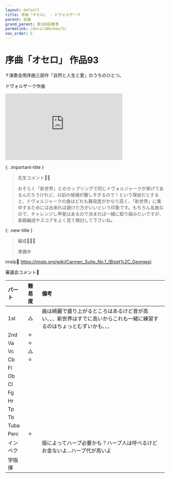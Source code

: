 ```yaml
---
layout: default
title: 序曲「オセロ」 - ドヴォルザーク
parent: 前曲
grand_parent: 第106回春季
permalink: /docs/106/mae/5/
nav_order: 5
---
```


# 序曲「オセロ」 作品93
↑演奏会用序曲三部作「自然と人生と愛」のうちのひとつ。

ドヴォルザーク作曲

<iframe width="370" height="210" src="https://www.youtube.com/embed/Hxmtt6RnVeo?si=iEY-M-L6tOUWyTdu" title="YouTube video player" frameborder="0" allow="accelerometer; autoplay; clipboard-write; encrypted-media; gyroscope; picture-in-picture; web-share" referrerpolicy="strict-origin-when-cross-origin" allowfullscreen></iframe>

{: .important-title }
> 先生コメント🤵‍♂️
>
> おそらく「新世界」とのカップリングで同じドヴォルジャークが挙げてあるんだろうけれど、以前の候補が難しすぎるので！という理由だとすると、ドヴォルジャークの曲はどれも難易度がかなり高く、「新世界」に集中するためには出来れば避けた方がいいという印象です。もちろん名曲なので、チャレンジし甲斐はあるので決まれば一緒に取り組みたいですが、楽器編成やスコアをよく見て検討して下さいね。

{: .new-title }
> 編成🎻🎺🥁
>
> 準備中

imslp🎼
<a href="https://imslp.org/wiki/Carmen_Suite_No.1_(Bizet%2C_Georges)">https://imslp.org/wiki/Carmen_Suite_No.1_(Bizet%2C_Georges)</a>

審議会コメント📝

| パート       | 難易度          | 備考 |
|:-------------|:------------------|:------|
| 1st         | △ | 曲は綺麗で盛り上がるところはあるけど音が高い、、、新世界はすでに高いからこれも一緒に練習するのはちょっとむずいかも、、、 |
| 2nd | ⚪︎  |  |
| Va         | ⚪︎  |  |
| Vc          | △ | |
| Cb | ⚪︎ |  |
| Fl         |   |  |
| Ob         |  |  |
| Cl         |   |  |
| Fg          |  |  |
| Hr |  |  |
| Tp         |   |  |
| Tb         |  |  |
| Tuba         |  |  |
| Perc          | ⚪︎ | |
| インペク |  | 版によってハープ必要かも？ハープ人は呼べるけどお金ないよ...ハープ代が高いよ |
| 学指揮         |   |  |